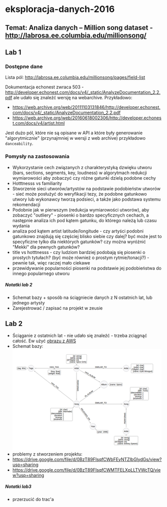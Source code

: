 # eksploracja-danych-2016

## Temat: Analiza danych – Million song dataset - http://labrosa.ee.columbia.edu/millionsong/

## Lab 1

### Dostępne dane

Lista pól: http://labrosa.ee.columbia.edu/millionsong/pages/field-list

Dokumentacja echonest zwraca 503 - http://developer.echonest.com/docs/v4/_static/AnalyzeDocumentation_2.2.pdf ale udało się znaleźć wersję na webarchive. Przykładowo:

- https://web.archive.org/web/20111103131846/http://developer.echonest.com/docs/v4/_static/AnalyzeDocumentation_2.2.pdf
- https://web.archive.org/web/20160618002306/http://developer.echonest.com/docs/v4/artist.html

Jest dużo pól, które nie są opisane w API a które były generowanie "algorytmicznie" (przynajmniej w wersji z web archive) przykładowo `danceability`.

### Pomysły na zastosowania

- Wykorzystanie cech związanych z charakterystyką dzwięku utworu (bars, sections, segments, key, loudness) w algorytmach redukcji wymiarowości aby zobaczyć czy różne gatunki dzielą podobne cechy
- Hotttnesss vs familiarity
- Stworzenie sieci utworów/artystów na podstawie podobieństw utworów - sieć może posłużyć do weryfikacji tezy, że podobne gatunkowo
utwory lub wykonawcy tworzą podsieci, a także jako podstawa systemu rekomendacji
- Podobnie jak w pierwszym (redukcja wymiarowości utworów), aby zobaczyć "outliery" - piosenki o bardzo specyficznych cechach, a następnie analiza ich pod kątem gatunku, do którego należą lub czasu wydania
- analiza pod kątem artist latitude/longitude - czy artyści podobni gatunkowo znajdują się częściej blisko siebie czy dalej? być może jest to specyficzne tylko dla niektórych gatunków? czy można wyróżnić "Mekki" dla pewnych gatunków?
- title vs hotttnesss - czy ludziom bardziej podobają się piosenki o prostych tytułach? (być może również o prostym rytmie/tonacji?) - pewnie tak, więc raczej mało ciekawe
- przewidywanie popularności piosenki na podstawie jej podobieństwa do innego popularnego utworu

##### Notatki lab 2

- Schemat bazy + sposób na ściągniecie danych z N ostatnich lat, lub jednego artysty
- Zarejestrować / zapisać na projekt w zeusie

## Lab 2
- Ściąganie z ostatnich lat - nie udało się znaleźć - trzeba zciągnąć całość. Ew użyć [obrazu z AWS](https://aws.amazon.com/datasets/million-song-dataset/)
- Schemat bazy: ![schema](db-schema.png)
- problemy z stworzeniem projektu:
 - https://drive.google.com/file/d/0BzT89FIsqfCWbFEyNTZlbGlydGs/view?usp=sharing
 - https://drive.google.com/file/d/0BzT89FIsqfCWMTFELXpLLTVWcTQ/view?usp=sharing

##### Notatki lab3

- przerzucić do trac'a

